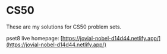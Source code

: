 # CS50

These are my solutions for CS50 problem sets.

pset8 live homepage: [https://jovial-nobel-d14d44.netlify.app/](https://jovial-nobel-d14d44.netlify.app/)
